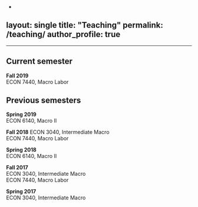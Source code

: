 -
layout: single
title: "Teaching"
permalink: /teaching/
author_profile: true
---
---
## Current semester  
**Fall 2019**  
ECON 7440, Macro Labor   

## Previous semesters
**Spring 2019**   
ECON 6140, Macro II     

**Fall 2018**
ECON 3040, Intermediate Macro   
ECON 7440, Macro Labor   

**Spring 2018**   
ECON 6140, Macro II  

**Fall 2017**   
ECON 3040, Intermediate Macro   
ECON 7440, Macro Labor   

**Spring 2017**   
ECON 3040, Intermediate Macro   





